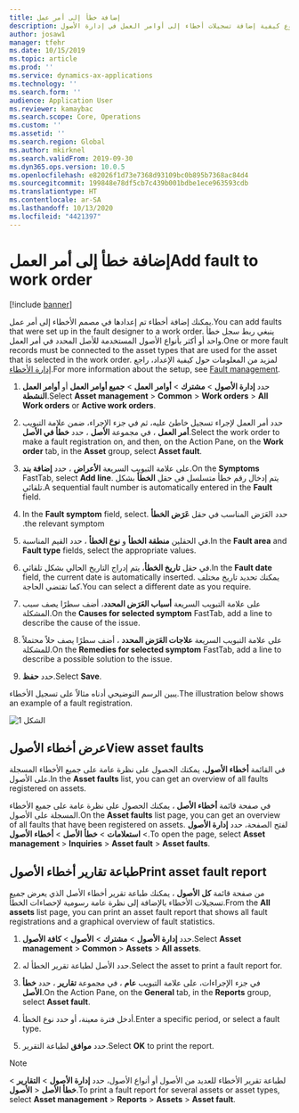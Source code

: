 ```yaml
---
title: إضافة خطأ إلى أمر عمل
description: يوضح هذا الموضوع كيفية إضافة تسجيلات أخطاء إلى أوامر العمل في إدارة الأصول.
author: josaw1
manager: tfehr
ms.date: 10/15/2019
ms.topic: article
ms.prod: ''
ms.service: dynamics-ax-applications
ms.technology: ''
ms.search.form: ''
audience: Application User
ms.reviewer: kamaybac
ms.search.scope: Core, Operations
ms.custom: ''
ms.assetid: ''
ms.search.region: Global
ms.author: mkirknel
ms.search.validFrom: 2019-09-30
ms.dyn365.ops.version: 10.0.5
ms.openlocfilehash: e82026f1d73e7368d93109bc0b895b7368ac84d4
ms.sourcegitcommit: 199848e78df5cb7c439b001bdbe1ece963593cdb
ms.translationtype: HT
ms.contentlocale: ar-SA
ms.lasthandoff: 10/13/2020
ms.locfileid: "4421397"
---
```

# <a name="add-fault-to-work-order"></a><span data-ttu-id="dd657-103">إضافة خطأ إلى أمر العمل</span><span class="sxs-lookup"><span data-stu-id="dd657-103">Add fault to work order</span></span>

[!include [banner](../../includes/banner.md)]



<span data-ttu-id="dd657-104">يمكنك إضافة أخطاء تم إعدادها في مصمم الأخطاء إلى أمر عمل.</span><span class="sxs-lookup"><span data-stu-id="dd657-104">You can add faults that were set up in the fault designer to a work order.</span></span> <span data-ttu-id="dd657-105">ينبغي ربط سجل خطأ واحد أو أكثر بأنواع الأصول المستخدمة للأصل المحدد في أمر العمل.</span><span class="sxs-lookup"><span data-stu-id="dd657-105">One or more fault records must be connected to the asset types that are used for the asset that is selected in the work order.</span></span> <span data-ttu-id="dd657-106">لمزيد من المعلومات حول كيفية الإعداد، راجع [إدارة الأخطاء‬](../setup-for-work-orders/fault-management.md).</span><span class="sxs-lookup"><span data-stu-id="dd657-106">For more information about the setup, see [Fault management](../setup-for-work-orders/fault-management.md).</span></span>

1. <span data-ttu-id="dd657-107">حدد **إدارة الأصول** > **مشترك** > **أوامر العمل** > **جميع أوامر العمل** أو **أوامر العمل النشطة**.</span><span class="sxs-lookup"><span data-stu-id="dd657-107">Select **Asset management** > **Common** > **Work orders** > **All Work orders** or **Active work orders**.</span></span>

2. <span data-ttu-id="dd657-108">حدد أمر العمل لإجراء تسجيل خاطئ عليه، ثم في جزء الإجراء، ضمن علامة التبويب **أمر العمل** ، في مجموعة **الأصل** ، حدد **خطأ في الأصل**.</span><span class="sxs-lookup"><span data-stu-id="dd657-108">Select the work order to make a fault registration on, and then, on the Action Pane, on the **Work order** tab, in the **Asset** group, select **Asset fault**.</span></span>

3. <span data-ttu-id="dd657-109">على علامة التبويب السريعة **الأعراض** ، حدد **إضافة بند**.</span><span class="sxs-lookup"><span data-stu-id="dd657-109">On the **Symptoms** FastTab, select **Add line**.</span></span> <span data-ttu-id="dd657-110">يتم إدخال رقم خطأ متسلسل في حقل **الخطأ** بشكل تلقائي.</span><span class="sxs-lookup"><span data-stu-id="dd657-110">A sequential fault number is automatically entered in the **Fault** field.</span></span>

4. <span data-ttu-id="dd657-111">حدد العَرَض المناسب في حقل **عَرَض الخطأ‬‏‫** .</span><span class="sxs-lookup"><span data-stu-id="dd657-111">In the **Fault symptom** field, select the relevant symptom.</span></span>

5. <span data-ttu-id="dd657-112">في الحقلين **منطقة الخطأ** و **نوع الخطأ** ، حدد القيم المناسبة.</span><span class="sxs-lookup"><span data-stu-id="dd657-112">In the **Fault area** and **Fault type** fields, select the appropriate values.</span></span>

6. <span data-ttu-id="dd657-113">في حقل **تاريخ الخطأ**، يتم إدراج التاريخ الحالي بشكل تلقائي.</span><span class="sxs-lookup"><span data-stu-id="dd657-113">In the **Fault date** field, the current date is automatically inserted.</span></span> <span data-ttu-id="dd657-114">يمكنك تحديد تاريخ مختلف كما تقتضي الحاجة.</span><span class="sxs-lookup"><span data-stu-id="dd657-114">You can select a different date as you require.</span></span>

7. <span data-ttu-id="dd657-115">على علامة التبويب السريعة **أسباب العَرَض المحدد**، أضف سطرًا  يصف سبب المشكلة.</span><span class="sxs-lookup"><span data-stu-id="dd657-115">On the **Causes for selected symptom** FastTab, add a line to describe the cause of the issue.</span></span>

8. <span data-ttu-id="dd657-116">على علامة التبويب السريعة **علاجات العَرَض المحدد** ، أضف سطرًا يصف حلاً محتملاً للمشكلة.</span><span class="sxs-lookup"><span data-stu-id="dd657-116">On the **Remedies for selected symptom** FastTab, add a line to describe a possible solution to the issue.</span></span>

9. <span data-ttu-id="dd657-117">حدد **حفظ**.</span><span class="sxs-lookup"><span data-stu-id="dd657-117">Select **Save**.</span></span>

<span data-ttu-id="dd657-118">يبين الرسم التوضيحي أدناه مثالاً على تسجيل الأخطاء.</span><span class="sxs-lookup"><span data-stu-id="dd657-118">The illustration below shows an example of a fault registration.</span></span>

![الشكل 1](media/19-work-orders.png)


## <a name="view-asset-faults"></a><span data-ttu-id="dd657-120">عرض أخطاء الأصول</span><span class="sxs-lookup"><span data-stu-id="dd657-120">View asset faults</span></span>

<span data-ttu-id="dd657-121">في القائمة **أخطاء الأصول**، يمكنك الحصول على نظرة عامة على جميع الأخطاء المسجلة على الأصول.</span><span class="sxs-lookup"><span data-stu-id="dd657-121">In the **Asset faults** list, you can get an overview of all faults registered on assets.</span></span>

<span data-ttu-id="dd657-122">في صفحة قائمة **أخطاء الأصل** ، يمكنك الحصول على نظرة عامة على جميع الأخطاء المسجلة على الأصول.</span><span class="sxs-lookup"><span data-stu-id="dd657-122">On the **Asset faults** list page, you can get an overview of all faults that have been registered on assets.</span></span> <span data-ttu-id="dd657-123">لفتح الصفحة، حدد **إدارة الأصول** > **استعلامات‬** > **خطأ الأصل** > **أخطاء الأصول‏‎**.</span><span class="sxs-lookup"><span data-stu-id="dd657-123">To open the page, select **Asset management** > **Inquiries** > **Asset fault** > **Asset faults**.</span></span>


## <a name="print-asset-fault-report"></a><span data-ttu-id="dd657-124">طباعة تقارير أخطاء الأصول</span><span class="sxs-lookup"><span data-stu-id="dd657-124">Print asset fault report</span></span>

<span data-ttu-id="dd657-125">من صفحة قائمة **كل الأصول** ، يمكنك طباعة تقرير أخطاء الأصل الذي يعرض جميع تسجيلات الأخطاء بالإضافة إلى نظرة عامة رسومية لإحصاءات الخطأ.</span><span class="sxs-lookup"><span data-stu-id="dd657-125">From the **All assets** list page, you can print an asset fault report that shows all fault registrations and a graphical overview of fault statistics.</span></span>

1. <span data-ttu-id="dd657-126">حدد **إدارة الأصول** > **مشترك** > **الأصول** > **كافة الأصول**.</span><span class="sxs-lookup"><span data-stu-id="dd657-126">Select **Asset management** > **Common** > **Assets** > **All assets**.</span></span>

2. <span data-ttu-id="dd657-127">حدد الأصل لطباعة تقرير الخطأ له.</span><span class="sxs-lookup"><span data-stu-id="dd657-127">Select the asset to print a fault report for.</span></span>

3. <span data-ttu-id="dd657-128">في جزء الإجراءات، على علامة التبويب **عام** ، في مجموعة **تقارير** ، حدد **خطأ الأصل**.</span><span class="sxs-lookup"><span data-stu-id="dd657-128">On the Action Pane, on the **General** tab, in the **Reports** group, select **Asset fault**.</span></span>

4. <span data-ttu-id="dd657-129">أدخل فترة معينة، أو حدد نوع الخطأ.</span><span class="sxs-lookup"><span data-stu-id="dd657-129">Enter a specific period, or select a fault type.</span></span>

5. <span data-ttu-id="dd657-130">حدد **موافق** لطباعة التقرير.</span><span class="sxs-lookup"><span data-stu-id="dd657-130">Select **OK** to print the report.</span></span>

>[!NOTE]
><span data-ttu-id="dd657-131">لطباعة تقرير الأخطاء للعديد من الأصول أو أنواع الأصول، حدد **إدارة الأصول** > **التقارير** > **الأصول‏‎** > **خطأ الأصل**.</span><span class="sxs-lookup"><span data-stu-id="dd657-131">To print a fault report for several assets or asset types, select **Asset management** > **Reports** > **Assets** > **Asset fault**.</span></span>

